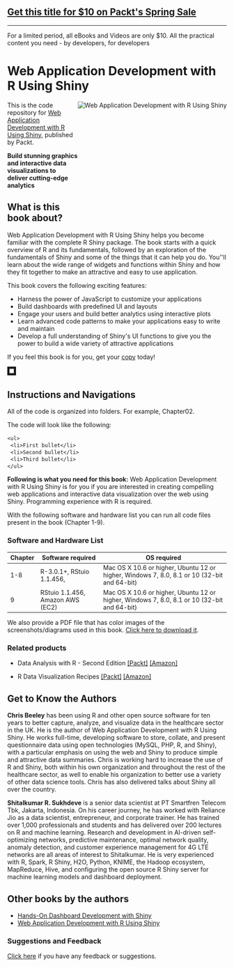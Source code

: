 ## [Get this title for $10 on Packt's Spring Sale](https://www.packt.com/B04830?utm_source=github&utm_medium=packt-github-repo&utm_campaign=spring_10_dollar_2022)
-----
For a limited period, all eBooks and Videos are only $10. All the practical content you need \- by developers, for developers

# Web Application Development with R Using Shiny

<a href="https://www.packtpub.com/web-development/web-application-development-r-using-shiny-third-edition?utm_source=github&utm_medium=repository&utm_campaign=9781788993128"><img src="https://d1ldz4te4covpm.cloudfront.net/sites/default/files/imagecache/ppv4_main_book_cover/B10166.png" alt="Web Application Development with R Using Shiny" height="256px" align="right"></a>

This is the code repository for [Web Application Development with R Using Shiny](https://www.packtpub.com/web-development/web-application-development-r-using-shiny-third-edition?utm_source=github&utm_medium=repository&utm_campaign=9781788993128), published by Packt.

**Build stunning graphics and interactive data visualizations to deliver cutting-edge analytics**

## What is this book about?
Web Application Development with R Using Shiny helps you become familiar with the complete R Shiny package. The book starts with a quick overview of R and its fundamentals, followed by an exploration of the fundamentals of Shiny and some of the things that it can help you do. You’'ll learn about the wide range of widgets and functions within Shiny and how they fit together to make an attractive and easy to use application.

This book covers the following exciting features: 
* Harness the power of JavaScript to customize your applications
* Build dashboards with predefined UI and layouts
* Engage your users and build better analytics using interactive plots
* Learn advanced code patterns to make your applications easy to write and maintain
* Develop a full understanding of Shiny's UI functions to give you the power to build a wide variety of attractive applications

If you feel this book is for you, get your [copy](https://www.amazon.com/dp/1788993128) today!

<a href="https://www.packtpub.com/?utm_source=github&utm_medium=banner&utm_campaign=GitHubBanner"><img src="https://raw.githubusercontent.com/PacktPublishing/GitHub/master/GitHub.png" 
alt="https://www.packtpub.com/" border="5" /></a>


## Instructions and Navigations
All of the code is organized into folders. For example, Chapter02.

The code will look like the following:
```
<ul>
 <li>First bullet</li>
 <li>Second bullet</li>
 <li>Third bullet</li>
</ul>
```

**Following is what you need for this book:**
Web Application Development with R Using Shiny is for you if you are interested in creating compelling web applications and interactive data visualization over the web using Shiny. Programming experience with R is required.

With the following software and hardware list you can run all code files present in the book (Chapter 1-9).

### Software and Hardware List

| Chapter  | Software required                   | OS required                        |
| -------- | ------------------------------------| -----------------------------------|
| 1-8        | R-3.0.1+, RStuio 1.1.456,                 | Mac OS X 10.6 or higher, Ubuntu 12 or higher, Windows 7, 8.0, 8.1 or 10 (32-bit and 64-bit) |
| 9        | RStuio 1.1.456, Amazon AWS (EC2)            | Mac OS X 10.6 or higher, Ubuntu 12 or higher, Windows 7, 8.0, 8.1 or 10 (32-bit and 64-bit) |


We also provide a PDF file that has color images of the screenshots/diagrams used in this book. [Click here to download it](https://www.packtpub.com/sites/default/files/downloads/9781788993128_ColorImages.pdf).


### Related products <Other books you may enjoy>
* Data Analysis with R - Second Edition [[Packt]](https://www.packtpub.com/big-data-and-business-intelligence/data-analysis-r-second-edition?utm_source=github&utm_medium=repository&utm_campaign=9781788393720) [[Amazon]](https://www.amazon.com/dp/1788393724)

* R Data Visualization Recipes [[Packt]](https://www.packtpub.com/big-data-and-business-intelligence/r-data-visualization-recipes?utm_source=github&utm_medium=repository&utm_campaign=9781788398312) [[Amazon]](https://www.amazon.com/dp/1788398319)

## Get to Know the Authors
**Chris Beeley**
has been using R and other open source software for ten years to better capture, analyze, and visualize data in the healthcare sector in the UK. He is the author of Web Application Development with R Using Shiny. He works full-time, developing software to store, collate, and present questionnaire data using open technologies (MySQL, PHP, R, and Shiny), with a particular emphasis on using the web and Shiny to produce simple and attractive data summaries. Chris is working hard to increase the use of R and Shiny, both within his own organization and throughout the rest of the healthcare sector, as well to enable his organization to better use a variety of other data science tools. Chris has also delivered talks about Shiny all over the country.

**Shitalkumar R. Sukhdeve**
is a senior data scientist at PT Smartfren Telecom Tbk, Jakarta, Indonesia. On his career journey, he has worked with Reliance Jio as a data scientist, entrepreneur, and corporate trainer. He has trained over 1,000 professionals and students and has delivered over 200 lectures on R and machine learning. Research and development in AI-driven self-optimizing networks, predictive maintenance, optimal network quality, anomaly detection, and customer experience management for 4G LTE networks are all areas of interest to Shitalkumar. He is very experienced with R, Spark, R Shiny, H2O, Python, KNIME, the Hadoop ecosystem, MapReduce, Hive, and configuring the open source R Shiny server for machine learning models and dashboard deployment.


## Other books by the authors
* [Hands-On Dashboard Development with Shiny](https://www.packtpub.com/big-data-and-business-intelligence/hands-dashboard-development-shiny?utm_source=github&utm_medium=repository&utm_campaign=9781789611557)
* [Web Application Development with R Using Shiny](https://www.packtpub.com/web-development/web-application-development-r-using-shiny?utm_source=github&utm_medium=repository&utm_campaign=9781783284474)

### Suggestions and Feedback
[Click here](https://docs.google.com/forms/d/e/1FAIpQLSdy7dATC6QmEL81FIUuymZ0Wy9vH1jHkvpY57OiMeKGqib_Ow/viewform) if you have any feedback or suggestions.
